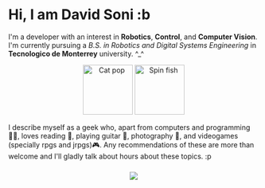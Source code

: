 Hi, I am David Soni :b
================================

<p align="left">I'm a developer with an interest in <strong>Robotics</strong>, <strong>Control</strong>, and <strong>Computer Vision</strong>. I'm currently pursuing a <i>B.S. in Robotics and Digital Systems Engineering</i> in <strong>Tecnologico de Monterrey</strong> university. ^_^</p> 

<p align="center">
  <img src="https://media.tenor.com/4noHdLpBCgEAAAAi/cat-pop-pop-pop.gif" alt="Cat pop" width="100" height="100"/>
  <img src="https://media1.tenor.com/m/6m3I1g_WiokAAAAd/fish-spin-sha.gif" alt="Spin fish" width="100" height="100"/>
</p> 

<p align=left>I describe myself as a geek who, apart from computers and programming 🧑‍💻, loves reading 📖, playing guitar 🎸, photography 📸, and videogames (specially rpgs and jrpgs)🎮. Any recommendations of these are more than welcome and I'll gladly talk about hours about these topics. :p</p>

###

<p align="center">
  <a href="https://www.github.com/SoniDavid" target="_blank" rel="noreferrer">
    <img src="https://img.shields.io/github/followers/SoniDavid?logo=github&style=for-the-badge&color=264aff labelColor=1c1917" />
  </a>

